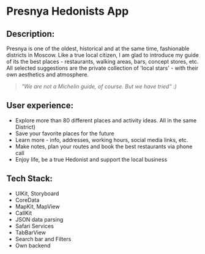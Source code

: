 # Presnya Hedonists App

## Description:
Presnya is one of the oldest, historical and at the same time, fashionable districts in Moscow. Like a true local citizen, I am glad to introduce my guide of its the best places - restaurants, walking areas, bars, concept stores, etc. All selected suggestions are the private collection of 'local stars' - with their own aesthetics and atmosphere. 

> *"We are not a Michelin guide, of course. But we have tried" :)*

## User experience:
- Explore more than 80 different places and activity ideas. All in the same District)
- Save your favorite places for the future
- Learn more - info, addresses, working hours, social media links, etc.
- Make notes, plan your routes and book the best restaurants via phone call
- Enjoy life, be a true Hedonist and support the local business

## Tech Stack:
- UIKit, Storyboard
- CoreData
- MapKit, MapView 
- CallKit
- JSON data parsing
- Safari Services
- TabBarView
- Search bar and Filters
- Own backend
